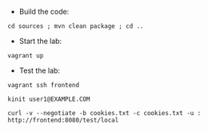 * Build the code:
```
cd sources ; mvn clean package ; cd ..
```

* Start the lab:
```
vagrant up
```

* Test the lab:
```
vagrant ssh frontend

kinit user1@EXAMPLE.COM

curl -v --negotiate -b cookies.txt -c cookies.txt -u : http://frontend:8080/test/local
```
